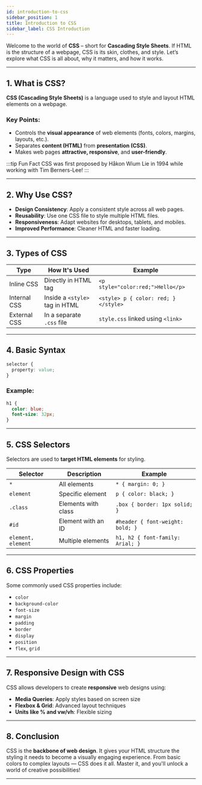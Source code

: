 ```yaml
---
id: introduction-to-css
sidebar_position: 1
title: Introduction to CSS
sidebar_label: CSS Introduction
---
```


Welcome to the world of **CSS** – short for **Cascading Style Sheets**. If HTML is the structure of a webpage, CSS is its skin, clothes, and style. Let’s explore what CSS is all about, why it matters, and how it works.

---

## 1. What is CSS?

**CSS (Cascading Style Sheets)** is a language used to style and layout HTML elements on a webpage.

### Key Points:
- Controls the **visual appearance** of web elements (fonts, colors, margins, layouts, etc.).
- Separates **content (HTML)** from **presentation (CSS)**.
- Makes web pages **attractive, responsive**, and **user-friendly**.

:::tip Fun Fact
CSS was first proposed by Håkon Wium Lie in 1994 while working with Tim Berners-Lee!
:::

---

## 2. Why Use CSS?

- **Design Consistency**: Apply a consistent style across all web pages.
- **Reusability**: Use one CSS file to style multiple HTML files.
- **Responsiveness**: Adapt websites for desktops, tablets, and mobiles.
- **Improved Performance**: Cleaner HTML and faster loading.

---

## 3. Types of CSS

| Type             | How It's Used                     | Example |
|------------------|------------------------------------|---------|
| Inline CSS       | Directly in HTML tag              | `<p style="color:red;">Hello</p>` |
| Internal CSS     | Inside a `<style>` tag in HTML    | `<style> p { color: red; } </style>` |
| External CSS     | In a separate `.css` file         | `style.css` linked using `<link>` |

---

## 4. Basic Syntax

```css
selector {
  property: value;
}
```

### Example:

```css
h1 {
  color: blue;
  font-size: 32px;
}
```

---

## 5. CSS Selectors

Selectors are used to **target HTML elements** for styling.

| Selector       | Description                | Example |
|----------------|----------------------------|---------|
| `*`            | All elements                | `* { margin: 0; }` |
| `element`      | Specific element            | `p { color: black; }` |
| `.class`       | Elements with class         | `.box { border: 1px solid; }` |
| `#id`          | Element with an ID          | `#header { font-weight: bold; }` |
| `element, element` | Multiple elements        | `h1, h2 { font-family: Arial; }` |

---

## 6. CSS Properties

Some commonly used CSS properties include:

- `color`
- `background-color`
- `font-size`
- `margin`
- `padding`
- `border`
- `display`
- `position`
- `flex`, `grid`

---

## 7. Responsive Design with CSS

CSS allows developers to create **responsive** web designs using:

- **Media Queries**: Apply styles based on screen size
- **Flexbox & Grid**: Advanced layout techniques
- **Units like % and vw/vh**: Flexible sizing

---

## 8. Conclusion

CSS is the **backbone of web design**. It gives your HTML structure the styling it needs to become a visually engaging experience. From basic colors to complex layouts — CSS does it all. Master it, and you'll unlock a world of creative possibilities!

---
